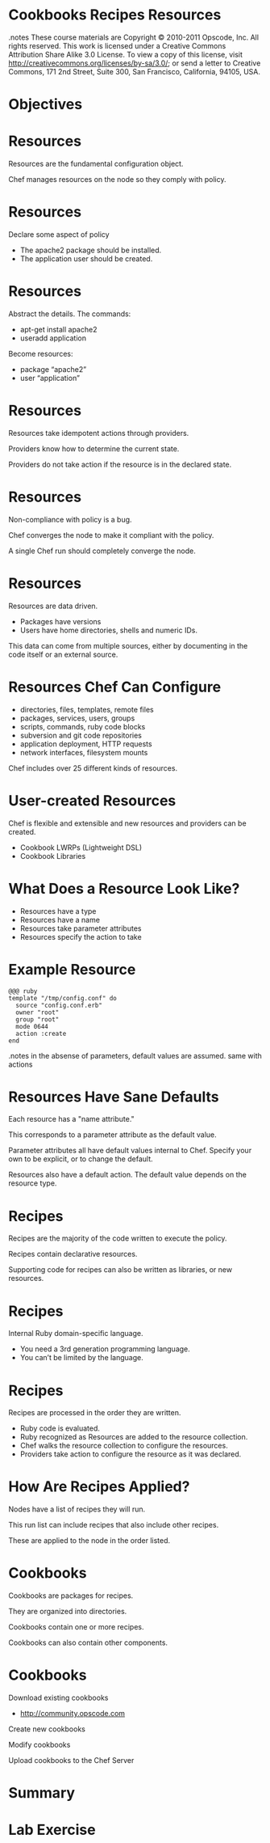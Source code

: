 # Cookbooks Recipes Resources

.notes These course materials are Copyright © 2010-2011 Opscode, Inc. All rights reserved.
This work is licensed under a Creative Commons Attribution Share Alike 3.0 License. To view a copy of this license, visit http://creativecommons.org/licenses/by-sa/3.0/; or send a letter to Creative Commons, 171 2nd Street, Suite 300, San Francisco, California, 94105, USA.

# Objectives

# Resources

Resources are the fundamental configuration object.

Chef manages resources on the node so they comply with policy.

# Resources

Declare some aspect of policy

* The apache2 package should be installed.
* The application user should be created.

# Resources

Abstract the details. The commands:

* apt-get install apache2
* useradd application

Become resources:

* package “apache2”
* user “application”

# Resources

Resources take idempotent actions through providers.

Providers know how to determine the current state.

Providers do not take action if the resource is in the declared state.

# Resources

Non-compliance with policy is a bug.

Chef converges the node to make it compliant with the policy.

A single Chef run should completely converge the node.

# Resources

Resources are data driven.

* Packages have versions
* Users have home directories, shells and numeric IDs.

This data can come from multiple sources, either by documenting in the code itself or an external source.

# Resources Chef Can Configure

* directories, files, templates, remote files
* packages, services, users, groups
* scripts, commands, ruby code blocks
* subversion and git code repositories
* application deployment, HTTP requests
* network interfaces, filesystem mounts

Chef includes over 25 different kinds of resources.

# User-created Resources

Chef is flexible and extensible and new resources and providers can be
created.

* Cookbook LWRPs (Lightweight DSL)
* Cookbook Libraries

# What Does a Resource Look Like?

* Resources have a type
* Resources have a name
* Resources take parameter attributes
* Resources specify the action to take

# Example Resource

    @@@ ruby
    template "/tmp/config.conf" do
      source "config.conf.erb"
      owner "root"
      group "root"
      mode 0644
      action :create
    end

.notes in the absense of parameters, default values are assumed. same
with actions

# Resources Have Sane Defaults

Each resource has a "name attribute."

This corresponds to a parameter attribute as the default value.

Parameter attributes all have default values internal to Chef. Specify your own to be explicit, or to change the default.

Resources also have a default action. The default value depends on the
resource type.

# Recipes

Recipes are the majority of the code written to execute the policy.

Recipes contain declarative resources.

Supporting code for recipes can also be written as libraries, or new
resources.

# Recipes

Internal Ruby domain-specific language.

* You need a 3rd generation programming language.
* You can’t be limited by the language.

# Recipes

Recipes are processed in the order they are written.

* Ruby code is evaluated.
* Ruby recognized as Resources are added to the resource collection.
* Chef walks the resource collection to configure the resources.
* Providers take action to configure the resource as it was declared.

# How Are Recipes Applied?

Nodes have a list of recipes they will run.

This run list can include recipes that also include other recipes.

These are applied to the node in the order listed.

# Cookbooks

Cookbooks are packages for recipes.

They are organized into directories.

Cookbooks contain one or more recipes.

Cookbooks can also contain other components.

# Cookbooks

Download existing cookbooks

* http://community.opscode.com

Create new cookbooks

Modify cookbooks

Upload cookbooks to the Chef Server

# Summary


# Lab Exercise

